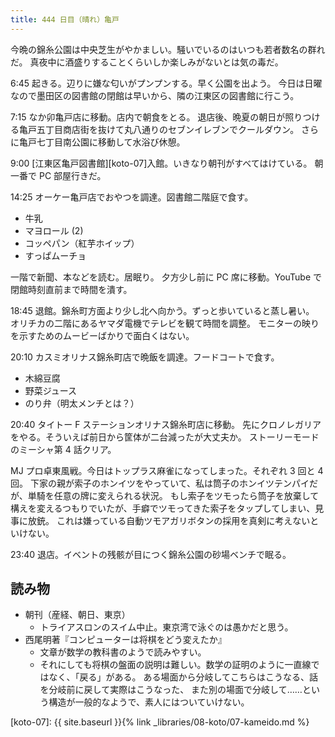 ```yaml
---
title: 444 日目（晴れ）亀戸
---
```


今晩の錦糸公園は中央芝生がやかましい。騒いでいるのはいつも若者数名の群れだ。
真夜中に酒盛りすることくらいしか楽しみがないとは気の毒だ。

6:45 起きる。辺りに嫌な匂いがプンプンする。早く公園を出よう。
今日は日曜なので墨田区の図書館の閉館は早いから、隣の江東区の図書館に行こう。

7:15 なか卯亀戸店に移動。店内で朝食をとる。
退店後、晩夏の朝日が照りつける亀戸五丁目商店街を抜けて丸八通りのセブンイレブンでクールダウン。
さらに亀戸七丁目南公園に移動して水浴び休憩。

9:00 [江東区亀戸図書館][koto-07]入館。いきなり朝刊がすべてはけている。
朝一番で PC 部屋行きだ。

14:25 オーケー亀戸店でおやつを調達。図書館二階庭で食す。

* 牛乳
* マヨロール (2)
* コッペパン（紅芋ホイップ）
* すっぱムーチョ

一階で新聞、本などを読む。居眠り。
夕方少し前に PC 席に移動。YouTube で閉館時刻直前まで時間を潰す。

18:45 退館。錦糸町方面より少し北へ向かう。ずっと歩いていると蒸し暑い。
オリチカの二階にあるヤマダ電機でテレビを観て時間を調整。
モニターの映りを示すためのムービーばかりで面白くはない。

20:10 カスミオリナス錦糸町店で晩飯を調達。フードコートで食す。

* 木綿豆腐
* 野菜ジュース
* のり弁（明太メンチとは？）

20:40 タイトー F ステーションオリナス錦糸町店に移動。
先にクロノレガリアをやる。そういえば前日から筐体が二台減ったが大丈夫か。
ストーリーモードのミーシャ第 4 話クリア。

MJ プロ卓東風戦。今日はトップラス麻雀になってしまった。それぞれ 3 回と 4 回。
下家の親が索子のホンイツをやっていて、私は筒子のホンイツテンパイだが、単騎を任意の牌に変えられる状況。
もし索子をツモったら筒子を放棄して構えを変えるつもりでいたが、手癖でツモってきた索子をタップしてしまい、見事に放銃。
これは嫌っている自動ツモアガリボタンの採用を真剣に考えないといけない。

23:40 退店。イベントの残骸が目につく錦糸公園の砂場ベンチで眠る。

## 読み物

* 朝刊（産経、朝日、東京）
  * トライアスロンのスイム中止。東京湾で泳ぐのは愚かだと思う。
* 西尾明著『コンピューターは将棋をどう変えたか』
  * 文章が数学の教科書のようで読みやすい。
  * それにしても将棋の盤面の説明は難しい。数学の証明のように一直線ではなく、「戻る」がある。
    ある場面から分岐してこちらはこうなる、話を分岐前に戻して実際はこうなった、
    また別の場面で分岐して……という構造が一般的なようで、素人にはついていけない。

[koto-07]: {{ site.baseurl }}{% link _libraries/08-koto/07-kameido.md %}
